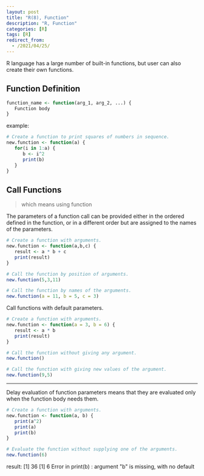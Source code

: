 ```yaml
---
layout: post
title: "R(8), Function"
description: "R, Function"
categories: [R]
tags: [R]
redirect_from:
  - /2021/04/25/
---
```


R language has a large number of built-in functions, but user can also create their own functions.

## Function Definition

```R
function_name <- function(arg_1, arg_2, ...) {
   Function body 
}
```

example:

```R
# Create a function to print squares of numbers in sequence.
new.function <- function(a) {
   for(i in 1:a) {
      b <- i^2
      print(b)
   }
}
```

## Call Functions

> which means using function

The parameters of a function call can be provided either in the ordered defined in the function, or in a different order but are assigned to the names of the parameters.

```R
# Create a function with arguments.
new.function <- function(a,b,c) {
   result <- a * b + c
   print(result)
}

# Call the function by position of arguments.
new.function(5,3,11)

# Call the function by names of the arguments.
new.function(a = 11, b = 5, c = 3)
```

Call functions with default parameters.

```R
# Create a function with arguments.
new.function <- function(a = 3, b = 6) {
   result <- a * b
   print(result)
}

# Call the function without giving any argument.
new.function()

# Call the function with giving new values of the argument.
new.function(9,5)
```

***

Delay evaluation of function parameters means that they are evaluated only when the function body needs them.

```R
# Create a function with arguments.
new.function <- function(a, b) {
   print(a^2)
   print(a)
   print(b)
}

# Evaluate the function without supplying one of the arguments.
new.function(6)
```

result:
    [1] 36
    [1] 6
    Error in print(b) : argument "b" is missing, with no default
